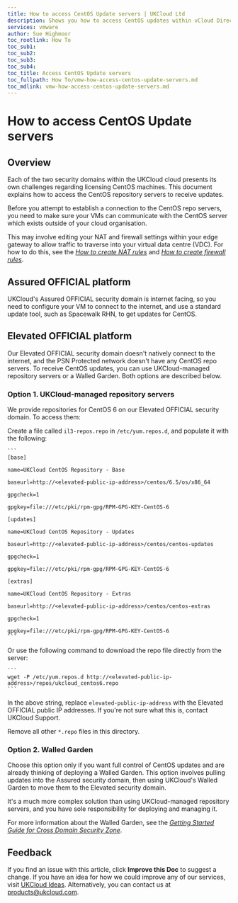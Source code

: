```yaml
---
title: How to access CentOS Update servers | UKCloud Ltd
description: Shows you how to access CentOS updates within vCloud Director
services: vmware
author: Sue Highmoor
toc_rootlink: How To
toc_sub1: 
toc_sub2:
toc_sub3:
toc_sub4:
toc_title: Access CentOS Update servers
toc_fullpath: How To/vmw-how-access-centos-update-servers.md
toc_mdlink: vmw-how-access-centos-update-servers.md
---
```


# How to access CentOS Update servers

## Overview

Each of the two security domains within the UKCloud cloud presents its own challenges regarding licensing CentOS machines. This document explains how to access the CentOS repository servers to receive updates.

Before you attempt to establish a connection to the CentOS repo servers, you need to make sure your VMs can communicate with the CentOS server which exists outside of your cloud organisation.

This may involve editing your NAT and firewall settings within your edge gateway to allow traffic to traverse into your virtual data centre (VDC). For how to do this, see the [*How to create NAT rules*](vmw-how-create-nat-rules.md) and [*How to create firewall rules*](vmw-how-create-firewall-rules.md).

## Assured OFFICIAL platform

UKCloud's Assured OFFICIAL security domain is internet facing, so you need to configure your VM to connect to the internet, and use a standard update tool, such as Spacewalk RHN, to get updates for CentOS.

## Elevated OFFICIAL platform

Our Elevated OFFICIAL security domain doesn't natively connect to the internet, and the PSN Protected network doesn't have any CentOS repo servers. To receive CentOS updates, you can use UKCloud-managed repository servers or a Walled Garden. Both options are described below.

### Option 1. UKCloud-managed repository servers

We provide repositories for CentOS 6 on our Elevated OFFICIAL security domain. To access them:

Create a file called `il3-repos.repo` in `/etc/yum.repos.d`, and populate it with the following:

    ```
    [base]

    name=UKCloud CentOS Repository - Base

    baseurl=http://<elevated-public-ip-address>/centos/6.5/os/x86_64

    gpgcheck=1

    gpgkey=file:///etc/pki/rpm-gpg/RPM-GPG-KEY-CentOS-6

    [updates]

    name=UKCloud CentOS Repository - Updates

    baseurl=http://<elevated-public-ip-address>/centos/centos-updates

    gpgcheck=1

    gpgkey=file:///etc/pki/rpm-gpg/RPM-GPG-KEY-CentOS-6

    [extras]

    name=UKCloud CentOS Repository - Extras

    baseurl=http://<elevated-public-ip-address>/centos/centos-extras

    gpgcheck=1

    gpgkey=file:///etc/pki/rpm-gpg/RPM-GPG-KEY-CentOS-6
    ```

Or use the following command to download the repo file directly from the server:

    ```
    wget -P /etc/yum.repos.d http://<elevated-public-ip-address>/repos/ukcloud_centos6.repo
    ```

In the above string, replace `elevated-public-ip-address` with the Elevated OFFICIAL public IP addresses. If you're not sure what this is, contact UKCloud Support.

Remove all other `*.repo` files in this directory.

### Option 2. Walled Garden

Choose this option only if you want full control of CentOS updates and are already thinking of deploying a Walled Garden. This option involves pulling updates into the Assured security domain, then using UKCloud's Walled Garden to move them to the Elevated security domain.

It's a much more complex solution than using UKCloud-managed repository servers, and you have sole responsibility for deploying and managing it.

For more information about the Walled Garden, see the [*Getting Started Guide for Cross Domain Security Zone*](../cdsz/cdsz-gs-walled-garden.md).

## Feedback

If you find an issue with this article, click **Improve this Doc** to suggest a change. If you have an idea for how we could improve any of our services, visit [UKCloud Ideas](https://ideas.ukcloud.com). Alternatively, you can contact us at <products@ukcloud.com>.